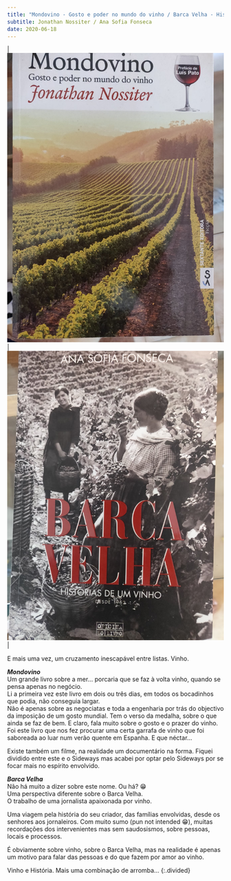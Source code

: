 ```yaml
---
title: "Mondovino - Gosto e poder no mundo do vinho / Barca Velha - Histórias de um vinho"
subtitle: Jonathan Nossiter / Ana Sofia Fonseca
date: 2020-06-18
---
```


|![Mondovino - Gosto e poder no mundo do vinho](assets/images/bk_24.jpg)|![Barca Velha - Histórias de um vinho](assets/images/bk_23.jpg)|

E mais uma vez, um cruzamento inescapável entre listas. Vinho.

__*Mondovino*__\
Um grande livro sobre a mer... porcaria que se faz à volta vinho, quando se pensa apenas no negócio.\
Li a primeira vez este livro em dois ou três dias, em todos os bocadinhos que podia, não conseguia largar.\
Não é apenas sobre as negociatas e toda a engenharia por trás do objectivo da imposição de um gosto mundial. Tem o verso da medalha, sobre o que ainda se faz de bem. E claro, fala muito sobre o gosto e o prazer do vinho.\
Foi este livro que nos fez procurar uma certa garrafa de vinho que foi saboreada ao luar num verão quente em Espanha. E que néctar...

Existe também um filme, na realidade um documentário na forma. Fiquei dividido entre este e o Sideways mas acabei por optar pelo Sideways por se focar mais no espírito envolvido.

__*Barca Velha*__\
Não há muito a dizer sobre este nome. Ou há? 😁\
Uma perspectiva diferente sobre o Barca Velha.\
O trabalho de uma jornalista apaixonada por vinho.

Uma viagem pela história do seu criador, das famílias envolvidas, desde os senhores aos jornaleiros. Com muito sumo (pun not intended 😁), muitas recordações dos intervenientes mas sem saudosismos, sobre pessoas, locais e processos.

É obviamente sobre vinho, sobre o Barca Velha, mas na realidade é apenas um motivo para falar das pessoas e do que fazem por amor ao vinho.

Vinho e História. Mais uma combinação de arromba...
{:.divided}